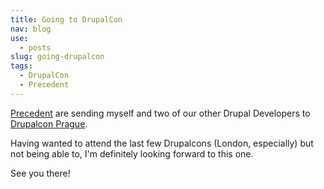 ```yaml
---
title: Going to DrupalCon
nav: blog
use:
  - posts
slug: going-drupalcon
tags:
  - DrupalCon
  - Precedent
---
```

[Precedent](http://www.precedent.co.uk) are sending myself and two of our other Drupal Developers to [Drupalcon Prague](http://prague2013.drupal.org).

Having wanted to attend the last few Drupalcons (London, especially) but not being able to, I'm definitely looking forward to this one.

See you there!